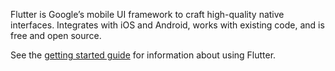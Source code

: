 Flutter is Google’s mobile UI framework to craft high-quality native interfaces.
Integrates with iOS and Android, works with existing code,
and is free and open source.

See the [getting started guide](https://flutter.io/getting-started/) for
information about using Flutter.
